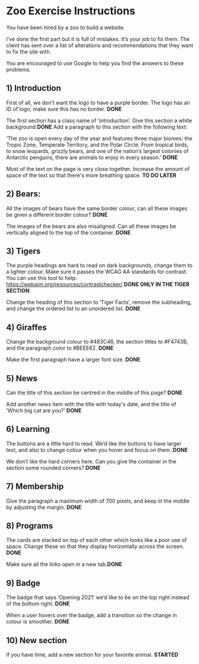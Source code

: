 # Zoo Exercise Instructions

You have been hired by a zoo to build a website.

I’ve done the first part but it is full of mistakes. It’s your job to fix them. The client has sent over a list of alterations and recommendations that they want to fix the site with. 

You are encouraged to use Google to help you find the answers to these problems.

## 1) Introduction

First of all, we don’t want the logo to have a purple border. The logo has an ID of logo, make sure this has no border. **DONE**

The first section has a class name of ‘introduction’. Give this section a white background.**DONE** Add a paragraph to this section with the following text:

‘The zoo is open every day of the year and features three major biomes: the Tropic Zone, Temperate Territory, and the Polar Circle. From tropical birds, to snow leopards, grizzly bears, and one of the nation’s largest colonies of Antarctic penguins, there are animals to enjoy in every season.’ **DONE**

Most of the text on the page is very close together. Increase the amount of space of the text so that there's more breathing space. **TO DO LATER**

## 2) Bears:

All the images of bears have the same border colour, can all these images be given a different border colour? **DONE**

The images of the bears are also misaligned. Can all these images be vertically aligned to the top of the container. **DONE**

## 3) Tigers

The purple headings are hard to read on dark backgrounds, change them to a lighter colour. Make sure it passes the WCAG AA standards for contrast. You can use this tool to help: https://webaim.org/resources/contrastchecker/ **DONE ONLY IN THE TIGER SECTION**

Change the heading of this section to ‘Tiger Facts’, remove the subheading, and change the ordered list to an unordered list. **DONE**

## 4) Giraffes

Change the background colour to #483C46, the section titles to #F4743B, and the paragraph color to #BEEE62. **DONE**

Make the first paragraph have a larger font size. **DONE**

## 5) News

Can the title of this section be centred in the middle of this page? **DONE**

Add another news item with the title with today's date, and the title of ‘Which big cat are you?’ **DONE** 

## 6) Learning

The buttons are a little hard to read. We’d like the buttons to have larger text, and also to change colour when you hover and focus on them. **DONE**

We don’t like the hard corners here. Can you give the container in the section some rounded corners? **DONE**

## 7) Membership

Give the paragraph a maximum width of 700 pixels, and keep in the middle by adjusting the margin. **DONE**

## 8) Programs

The cards are stacked on top of each other which looks like a poor use of space. Change these so that they display horizontally across the screen. **DONE**

Make sure all the links open in a new tab.**DONE**

## 9) Badge

The badge that says ‘Opening 2021’ we’d like to be on the top right instead of the bottom right. **DONE**

When a user hovers over the badge, add a transition so the change in colour is smoother. **DONE**

## 10) New section

If you have time, add a new section for your favorite animal. **STARTED**
